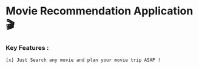 # Movie Recommendation Application🎬

### Key Features : 
    [x] Just Search any movie and plan your movie trip ASAP !
